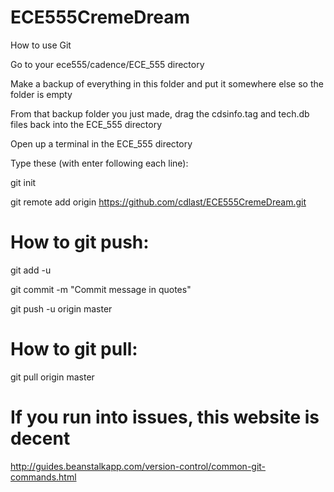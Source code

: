 # ECE555CremeDream
How to use Git

Go to your ece555/cadence/ECE_555 directory

Make a backup of everything in this folder and put it somewhere else so the folder is empty

From that backup folder you just made, drag the cdsinfo.tag and tech.db files back into the ECE_555 directory

Open up a terminal in the ECE_555 directory

Type these (with enter following each line):

git init

git remote add origin https://github.com/cdlast/ECE555CremeDream.git





# How to git push:

git add -u

git commit -m "Commit message in quotes"

git push -u origin master







# How to git pull:

git pull origin master

# If you run into issues, this website is decent

http://guides.beanstalkapp.com/version-control/common-git-commands.html